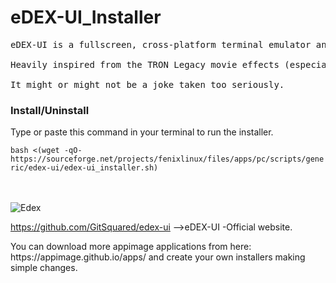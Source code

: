 # eDEX-UI_Installer


<pre>
eDEX-UI is a fullscreen, cross-platform terminal emulator and system monitor that looks and feels like a sci-fi computer interface.

Heavily inspired from the TRON Legacy movie effects (especially the Board Room sequence), the eDEX-UI project was originally meant to be "DEX-UI with less « art » and more « distributable software »". While keeping a futuristic look and feel, it strives to maintain a certain level of functionality and to be usable in real-life scenarios, with the larger goal of bringing science-fiction UXs to the mainstream.

It might or might not be a joke taken too seriously.
</pre>

<h3>Install/Uninstall</h3>   
<p>Type or paste this command in your terminal to run the installer.</p>
<code>bash <(wget -qO- https://sourceforge.net/projects/fenixlinux/files/apps/pc/scripts/generic/edex-ui/edex-ui_installer.sh)
</code>
<br><br>

![Edex](http://fenixlinux.com/images/2021/edexbpytop.jpeg "EdexUI")

https://github.com/GitSquared/edex-ui -->eDEX-UI -Official website.<br>
<p>You can download more appimage applications from here: https://appimage.github.io/apps/ and create your own installers making simple changes.</p>
